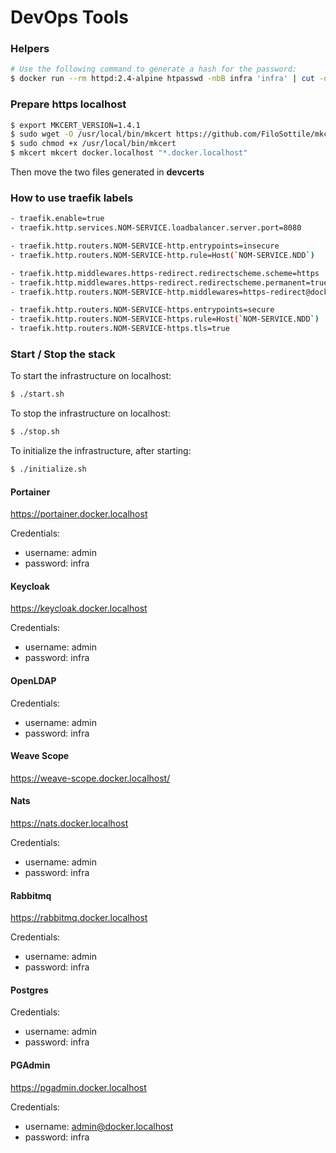 # DevOps Tools

### Helpers

```sh
# Use the following command to generate a hash for the password:
$ docker run --rm httpd:2.4-alpine htpasswd -nbB infra 'infra' | cut -d ":" -f 2
```

### Prepare https localhost

```sh
$ export MKCERT_VERSION=1.4.1
$ sudo wget -O /usr/local/bin/mkcert https://github.com/FiloSottile/mkcert/releases/download/v$MKCERT_VERSION/mkcert-v$MKCERT_VERSION-linux-amd64
$ sudo chmod +x /usr/local/bin/mkcert
$ mkcert mkcert docker.localhost "*.docker.localhost"
```

Then move the two files generated in __devcerts__

### How to use traefik labels

```sh
- traefik.enable=true
- traefik.http.services.NOM-SERVICE.loadbalancer.server.port=8080

- traefik.http.routers.NOM-SERVICE-http.entrypoints=insecure
- traefik.http.routers.NOM-SERVICE-http.rule=Host(`NOM-SERVICE.NDD`)

- traefik.http.middlewares.https-redirect.redirectscheme.scheme=https
- traefik.http.middlewares.https-redirect.redirectscheme.permanent=true
- traefik.http.routers.NOM-SERVICE-http.middlewares=https-redirect@docker

- traefik.http.routers.NOM-SERVICE-https.entrypoints=secure
- traefik.http.routers.NOM-SERVICE-https.rule=Host(`NOM-SERVICE.NDD`)
- traefik.http.routers.NOM-SERVICE-https.tls=true
```

### Start / Stop the stack

To start the infrastructure on localhost:

```sh
$ ./start.sh
```

To stop the infrastructure on localhost:

```sh
$ ./stop.sh
```

To initialize the infrastructure, after starting:

```sh
$ ./initialize.sh
```

#### Portainer

https://portainer.docker.localhost

Credentials:
* username: admin
* password: infra

#### Keycloak

https://keycloak.docker.localhost

Credentials:
* username: admin
* password: infra

#### OpenLDAP

Credentials:
* username: admin
* password: infra

#### Weave Scope

https://weave-scope.docker.localhost/

#### Nats

https://nats.docker.localhost

Credentials:
* username: admin
* password: infra

#### Rabbitmq

https://rabbitmq.docker.localhost

Credentials:
* username: admin
* password: infra

#### Postgres

Credentials:
* username: admin
* password: infra

#### PGAdmin

https://pgadmin.docker.localhost

Credentials:
* username: admin@docker.localhost
* password: infra
